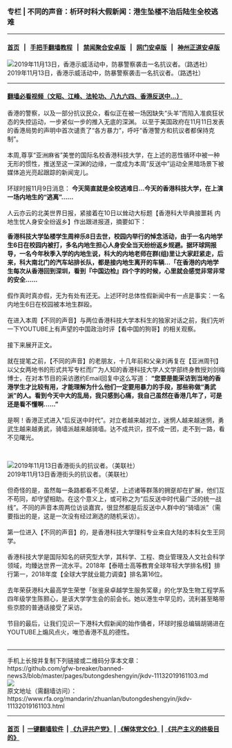 ### 专栏 | 不同的声音：析环时科大假新闻：港生坠楼不治后陆生全校逃难
------------------------

#### [首页](https://github.com/gfw-breaker/banned-news3/blob/master/README.md) &nbsp;&nbsp;|&nbsp;&nbsp; [手把手翻墙教程](https://github.com/gfw-breaker/guides/wiki) &nbsp;&nbsp;|&nbsp;&nbsp; [禁闻聚合安卓版](https://github.com/gfw-breaker/bn-android) &nbsp;&nbsp;|&nbsp;&nbsp; [网门安卓版](https://github.com/oGate2/oGate) &nbsp;&nbsp;|&nbsp;&nbsp; [神州正道安卓版](https://github.com/SzzdOgate/update) 



<div id="headerimg">
 <img alt="2019年11月13日，香港示威活动中，防暴警察袭击一名抗议者。（路透社）" src="https://www.rfa.org/mandarin/yataibaodao/gangtai/hx1-11132019085426.htmlcl-11132019114746.html/2019-11-13T070254Z_1366032118_RC27AD9N3D9E_RTRMADP_3_HONGKONG-PROTESTS.JPG/@@images/08c8a7ec-99d4-488c-aa91-128a6eca0b34.jpeg" title="2019年11月13日，香港示威活动中，防暴警察袭击一名抗议者。（路透社）"/>
 <div id="headerimgcontents">
  <div id="headerimgcaption">
   <span>
    2019年11月13日，香港示威活动中，防暴警察袭击一名抗议者。（路透社）
   </span>
   <!-- zoomattribute -->
  </div>
  <!-- headerimgcaption -->
 </div>
 <!-- headerimagecontents -->
</div>

<hr/>


#### [翻墙必看视频（文昭、江峰、法轮功、八九六四、香港反送中...）](https://github.com/gfw-breaker/banned-news3/blob/master/pages/links.md)

<div id="storytext">
 <div>
  <div class="slot_header">
  </div>
 </div>
 <p>
  香港的警察，以及一部分抗议民众，看似正在被一场因缺失“头羊”而陷入准疯狂状态的失控运动，一步紧似一步的推入无底的深渊。 以至于美国政府在11月11日发表的香港局势的声明中首次谴责了“各方暴力”，呼吁“香港警方和抗议者都保持克制”。
  <br/>
  <br/>
  本周,尊享“亚洲麻省”美誉的国际名校香港科技大学，在上述的恶性循环中被一种无形的惯性，推送至这一深渊的边缘，一度成为本周“反送中”运动全黑暗场景下被媒体追光亮起跟踪的新闻宠儿。
  <br/>
  <br/>
  环球时报11月9日消息：
  <b>
   今天简直就是全校逃难日…今天的香港科技大学，在上演一场内地生的“逃离”……
  </b>
  <br/>
  <br/>
  人云亦云的北美世界日报，紧接着在10日以耸动大标题【香港科大毕典接噩耗 内地生忧人身安全纷返乡】作出跟进报道，摘要如下：
 </p>
 <p>
  <b>
   香港科技大学坠楼学生周梓乐8日去世，校园内举行的悼念活动，由于一名内地学生6日在校园内被打，多名内地生担心人身安全当天纷纷返乡规避。据环球网报导，一名今年秋季入学的内地生说，科大的内地老师在群(组)里让大家赶紧走，后来，科大南北门的汽车站排长队，都是接内地生离开的车辆…「在香港的内地学生每次从香港回到深圳，看到『中国边检』四个字的时候，心里就会感觉非常非常的安全……
   <br/>
  </b>
  <br/>
  假作真时真亦假，无为有处有还无。上述环时总体性假新闻中有一点是事实：一名内地生6日在校园被本地生群殴。
  <br/>
  <br/>
  在进入本周【不同的声音】与两位香港科技大学本科生的独家对话之前，我们先听一下YOUTUBE上有声望的中国政治时评【看中国的狗哥】的相关观察。
  <br/>
  <br/>
  接下来展开正文。
  <br/>
  <br/>
  就在提笔之前，【不同的声音】的老朋友，十几年前和父亲刘再复在【亚洲周刊】以父女两地书的形式共写专栏而广为人知的香港科技大学人文学部终身教授刘剑梅博士，在对本节目的采访邀约Email回复中这么写道：
  <b>
   “您要是能采访到当地的香港学生才比较有用，才能理解为什么他们一定要用暴力的手段，那些称做“勇武派”的人。看到今天中大的乱局，我只感到心痛，我自己虽然在香港几年了，可是还是看不懂啊……”
  </b>
  <br/>
  <br/>
  是啊！香港正式进入“后反送中时代”。对立者越来越对立，迷惘人越来越迷惘，勇武生越来越勇武，骑墙派越来越骑墙。达不成共识，捏不成一团，走不到一路，看不见曙光。
 </p>
 <p>
  <br/>
  <div class="image-inline captioned" style="width:1539px;">
   <div style="width:1539px;">
    <img alt="2019年11月13日香港街头的抗议者。（美联社）" src="https://www.rfa.org/mandarin/Xinwen/1-11132019104604.html/AP_19317392047523.jpg" title="2019年11月13日香港街头的抗议者。（美联社）"/>
   </div>
   <div class="image-caption">
    <span style="width:1539px;">
     2019年11月13日香港街头的抗议者。（美联社）
    </span>
    <span class="copyright">
    </span>
   </div>
  </div>
  <br/>
  但奇怪的是，虽然每一条路都看不见希望，上述诸等群落的拥趸却在扩展，他们互不苟同，却守望相助。在这个意义上，或可称之为“后反送中时代最广泛的统一战线”。不同的声音本周两位访谈嘉宾，很显然都是后反送中人群中的“骑墙派”（需要指出的是，这是一次没有经过涮选的随机采访）。
  <br/>
  <br/>
  第一位进入【不同的声音】的，是香港科技大学理科专业来自大陆的本科女生王同学。
  <br/>
  <br/>
  香港科技大学是国际知名的研究型大学，其科学、工程、商业管理及人文社会科学领域，均臻达世界一流水平。2018年【泰晤士高等教育全球年轻大学排名榜】排行第一，2018年度【全球大学就业能力调查】排名第16位。
  <br/>
  <br/>
  去年荣获港科大最高学生荣誉「张鉴泉卓越学生服务奖章」的化学及生物工程学系四年级学生陈颢心，是该大学学生会的前会长。她以港生中罕见的，流利甚至略带些京腔的普通话接受了采访。
  <br/>
  <br/>
  节目的最后，让我们见识一下港科大假新闻的始作俑者，环球时报总编辑胡锡进在YOUTUBE上煽风点火，唯恐香港不乱的德性。
  <br/>
  <br/>
 </p>
</div>

<hr/>
手机上长按并复制下列链接或二维码分享本文章：<br/>
https://github.com/gfw-breaker/banned-news3/blob/master/pages/butongdeshengyin/jkdv-11132019161103.md <br/>
<a href='https://github.com/gfw-breaker/banned-news3/blob/master/pages/butongdeshengyin/jkdv-11132019161103.md'><img src='https://github.com/gfw-breaker/banned-news3/blob/master/pages/butongdeshengyin/jkdv-11132019161103.md.png'/></a> <br/>
原文地址（需翻墙访问）：https://www.rfa.org/mandarin/zhuanlan/butongdeshengyin/jkdv-11132019161103.html


------------------------
#### [首页](https://github.com/gfw-breaker/banned-news3/blob/master/README.md) &nbsp;|&nbsp; [一键翻墙软件](https://github.com/gfw-breaker/nogfw/blob/master/README.md) &nbsp;| [《九评共产党》](https://github.com/gfw-breaker/9ping.md/blob/master/README.md#九评之一评共产党是什么) | [《解体党文化》](https://github.com/gfw-breaker/jtdwh.md/blob/master/README.md) | [《共产主义的终极目的》](https://github.com/gfw-breaker/gczydzjmd.md/blob/master/README.md)


<img src='http://gfw-breaker.win/banned-news3/pages/butongdeshengyin/jkdv-11132019161103.md' width='0px' height='0px'/>